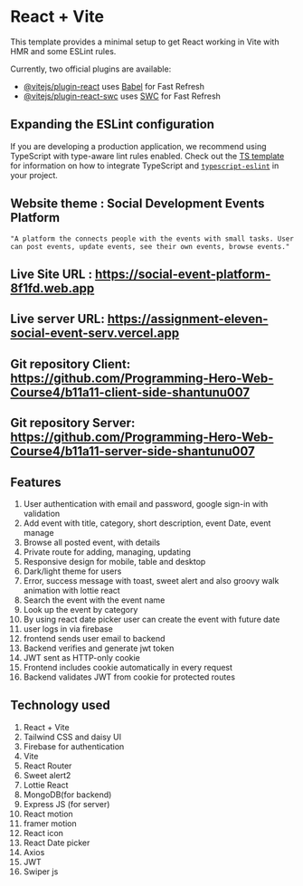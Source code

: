 # React + Vite

This template provides a minimal setup to get React working in Vite with HMR and some ESLint rules.

Currently, two official plugins are available:

- [@vitejs/plugin-react](https://github.com/vitejs/vite-plugin-react/blob/main/packages/plugin-react) uses [Babel](https://babeljs.io/) for Fast Refresh
- [@vitejs/plugin-react-swc](https://github.com/vitejs/vite-plugin-react/blob/main/packages/plugin-react-swc) uses [SWC](https://swc.rs/) for Fast Refresh

## Expanding the ESLint configuration

If you are developing a production application, we recommend using TypeScript with type-aware lint rules enabled. Check out the [TS template](https://github.com/vitejs/vite/tree/main/packages/create-vite/template-react-ts) for information on how to integrate TypeScript and [`typescript-eslint`](https://typescript-eslint.io) in your project.


## Website theme : Social Development Events Platform

    "A platform the connects people with the events with small tasks. User can post events, update events, see their own events, browse events."

## Live Site URL : https://social-event-platform-8f1fd.web.app
## Live server URL: https://assignment-eleven-social-event-serv.vercel.app
## Git repository Client: https://github.com/Programming-Hero-Web-Course4/b11a11-client-side-shantunu007
## Git repository Server: https://github.com/Programming-Hero-Web-Course4/b11a11-server-side-shantunu007



## Features

1. User authentication with email and password, google sign-in with validation
2. Add event with title, category, short description, event Date, event manage
3. Browse all posted event, with details
4. Private route for adding, managing, updating
5. Responsive design for mobile, table and desktop
6. Dark/light theme for users
7. Error, success message with toast, sweet alert and also groovy walk animation with lottie react
8. Search the event with the event name
9. Look up the event by category
10. By using react date picker user can create the event with future date
11. user logs in via firebase
12. frontend sends user email to backend
13. Backend verifies and generate jwt token
14. JWT sent as HTTP-only cookie
15. Frontend includes cookie automatically in every request
16. Backend validates JWT from cookie for protected routes

## Technology used

1. React + Vite
2. Tailwind CSS and daisy UI
3. Firebase for authentication
4. Vite
5. React Router
6. Sweet alert2
7. Lottie React
8. MongoDB(for backend)
9. Express JS (for server)
10. React motion
11. framer motion
12. React icon
13. React Date picker
14. Axios
15. JWT
16. Swiper js